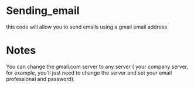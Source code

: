 # Sending_email
this code will allow you to send emails using a gmail email address
# Notes 
You can change the gmail.com server to any server ( your company server, for example, you'll just need to change the server and set your email professional and password). 
